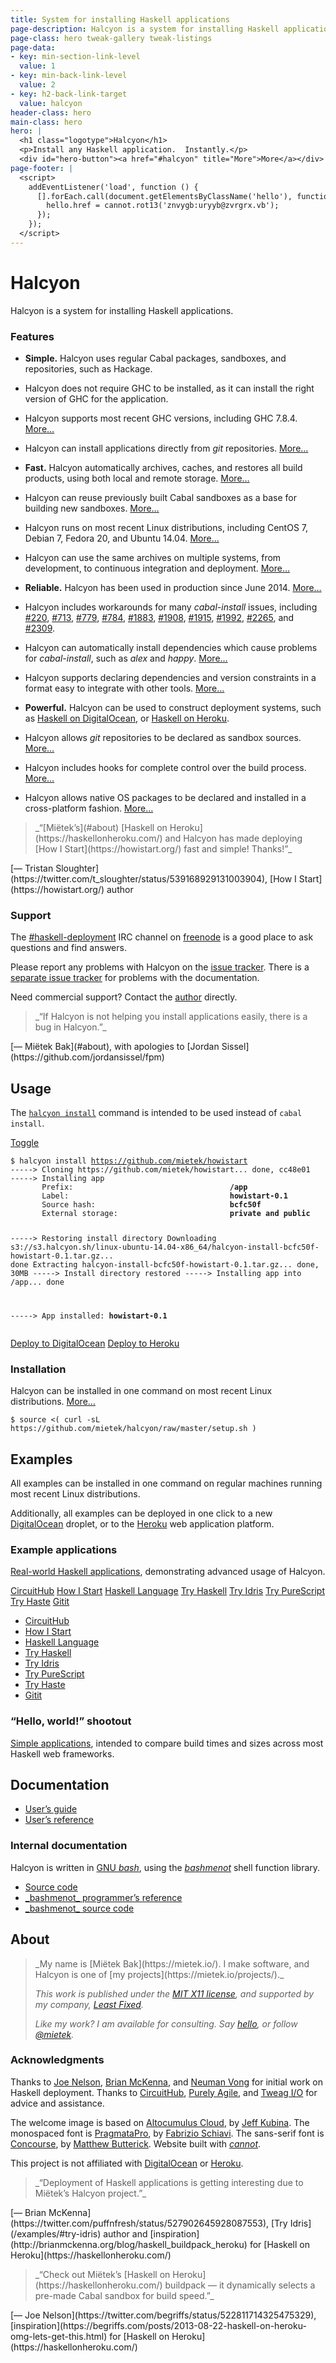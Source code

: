 ```yaml
---
title: System for installing Haskell applications
page-description: Halcyon is a system for installing Haskell applications.
page-class: hero tweak-gallery tweak-listings
page-data:
- key: min-section-link-level
  value: 1
- key: min-back-link-level
  value: 2
- key: h2-back-link-target
  value: halcyon
header-class: hero
main-class: hero
hero: |
  <h1 class="logotype">Halcyon</h1>
  <p>Install any Haskell application.  Instantly.</p>
  <div id="hero-button"><a href="#halcyon" title="More">More</a></div>
page-footer: |
  <script>
    addEventListener('load', function () {
      [].forEach.call(document.getElementsByClassName('hello'), function (hello) {
        hello.href = cannot.rot13('znvygb:uryyb@zvrgrx.vb');
      });
    });
  </script>
---
```



Halcyon
=======

Halcyon is a system for installing Haskell applications.


### Features

- **Simple.**  Halcyon uses regular Cabal packages, sandboxes, and repositories, such as Hackage.

- Halcyon does not require GHC to be installed, as it can install the right version of GHC for the application.

- Halcyon supports most recent GHC versions, including GHC 7.8.4.  [More…](/reference/#halcyon_ghc_version)

- Halcyon can install applications directly from _git_ repositories.  [More…](/guide/#basic-usage)

- **Fast.**  Halcyon automatically archives, caches, and restores all build products, using both local and remote storage. [More…](/guide/#storage-and-caching)

- Halcyon can reuse previously built Cabal sandboxes as a base for building new sandboxes. [More…](/shootout/#results)

- Halcyon runs on most recent Linux distributions, including CentOS 7, Debian 7, Fedora 20, and Ubuntu 14.04.  [More…](/guide/#setting-up-a-machine)

- Halcyon can use the same archives on multiple systems, from development, to continuous integration and deployment.  [More…](/guide/#setting-up-multiple-machines)

- **Reliable.**  Halcyon has been used in production since June 2014.  [More…](/examples/#circuithub)

- Halcyon includes workarounds for many _cabal-install_ issues, including [#220](https://github.com/haskell/cabal/issues/220),
[#713](https://github.com/haskell/cabal/issues/713), [#779](https://github.com/haskell/cabal/issues/779), [#784](https://github.com/haskell/cabal/issues/784), [#1883](https://github.com/haskell/cabal/issues/1883), [#1908](https://github.com/haskell/cabal/issues/1908), [#1915](https://github.com/haskell/cabal/issues/1915), [#1992](https://github.com/haskell/cabal/issues/1992), [#2265](https://github.com/haskell/cabal/issues/2265), and [#2309](https://github.com/haskell/cabal/issues/2309).

- Halcyon can automatically install dependencies which cause problems for _cabal-install_, such as _alex_ and _happy_.  [More…](/guide/#sandbox-extra-apps)

- Halcyon supports declaring dependencies and version constraints in a format easy to integrate with other tools.  [More…](/guide/#declaring-dependencies)

- **Powerful.**  Halcyon can be used to construct deployment systems, such as [Haskell on DigitalOcean](https://halcyon.sh/deploy/), or [Haskell on Heroku](https://haskellonheroku.com/).

- Halcyon allows _git_ repositories to be declared as sandbox sources.  [More…](/guide/#sandbox-sources)

- Halcyon includes hooks for complete control over the build process.  [More…](/guide/#advanced-usage)

- Halcyon allows native OS packages to be declared and installed in a cross-platform fashion.  [More…](/guide/#sandbox-extra-os-packages)


<aside>
<a class="micro face tristan-sloughter" href="https://twitter.com/t_sloughter/status/539168929131003904"></a>
<blockquote>_“[Miëtek’s](#about) [Haskell on Heroku](https://haskellonheroku.com/) and Halcyon has made deploying [How I Start](https://howistart.org/) fast and simple!  Thanks!”_</blockquote>
<p>[— Tristan Sloughter](https://twitter.com/t_sloughter/status/539168929131003904), [How I Start](https://howistart.org/) author</p>
</aside>


### Support

The <a href="irc://chat.freenode.net/haskell-deployment">#haskell-deployment</a> IRC channel on [freenode](https://freenode.net/) is a good place to ask questions and find answers.

Please report any problems with Halcyon on the [issue tracker](https://github.com/mietek/halcyon/issues/).  There is a [separate issue tracker](https://github.com/mietek/halcyon-website/issues/) for problems with the documentation.

Need commercial support?  Contact the [author](#about) directly.


<aside>
<a class="micro face mietek" href="#about"></a>
<blockquote>_“If Halcyon is not helping you install applications easily, there is a bug in Halcyon.”_</blockquote>
<p>[— Miëtek Bak](#about), with apologies to [Jordan Sissel](https://github.com/jordansissel/fpm)</p>
</aside>


Usage
-----

The [`halcyon install`](#usage) command is intended to be used instead of `cabal install`.

<div class="toggle">
<a class="toggle-button" data-target="log1" href="" title="Toggle">Toggle</a>
<pre class="toggle" id="log1"><code>$ halcyon install <a href="https://github.com/mietek/howistart">https://github.com/mietek/howistart</a>
-----> Cloning https://github.com/mietek/howistart... done, cc48e01
-----> Installing app
       Prefix:                                   <b>/app</b>
       Label:                                    <b>howistart-0.1</b>
       Source hash:                              <b>bcfc50f</b>
       External storage:                         <b>private and public</b>

-----> Restoring install directory
       Downloading s3://s3.halcyon.sh/linux-ubuntu-14.04-x86_64/halcyon-install-bcfc50f-howistart-0.1.tar.gz... done
       Extracting halcyon-install-bcfc50f-howistart-0.1.tar.gz... done, 30MB
-----> Install directory restored
-----> Installing app into /app... done

-----> App installed:                            <b>howistart-0.1</b>
</code></pre>
</div>

<a class="digitalocean-button" href="https://halcyon.sh/deploy/?url=https://github.com/mietek/howistart">Deploy to DigitalOcean</a>
<a class="heroku-button" href="https://heroku.com/deploy?template=https://github.com/mietek/howistart">Deploy to Heroku</a>


### Installation

Halcyon can be installed in one command on most recent Linux distributions.  [More…](/guide/#setting-up-a-machine)

```
$ source <( curl -sL https://github.com/mietek/halcyon/raw/master/setup.sh )
```


Examples
--------

All examples can be installed in one command on regular machines running most recent Linux distributions.

Additionally, all examples can be deployed in one click to a new [DigitalOcean](https://digitalocean.com/) droplet, or to the [Heroku](https://heroku.com/) web application platform.


### Example applications

[Real-world Haskell applications](/examples/), demonstrating advanced usage of Halcyon.

</section></section></div>
<div class="gallery-background">
<div class="wrapper">
<div class="gallery-frame" id="examples-gallery">
<div class="gallery-contents">
<a href="/examples/#circuithub" class="gallery-item" id="item-circuithub">CircuitHub</a>
<a href="/examples/#how-i-start" class="gallery-item" id="item-howistart">How I Start</a>
<a href="/examples/#haskell-language" class="gallery-item" id="item-hl">Haskell Language</a>
<a href="/examples/#try-haskell" class="gallery-item" id="item-tryhaskell">Try Haskell</a>
<a href="/examples/#try-idris" class="gallery-item" id="item-tryidris">Try Idris</a>
<a href="/examples/#try-purescript" class="gallery-item" id="item-trypurescript">Try PureScript</a>
<a href="/examples/#try-haste" class="gallery-item" id="item-tryhaste">Try Haste</a>
<a href="/examples/#gitit" class="gallery-item" id="item-gitit">Gitit</a>
</div></div></div></div>
<div class="wrapper"><section><section>

<div id="gallery-links"><nav>
<ul class="menu open">
<li><a class="gallery-link" href="/examples/#circuithub" id="link-circuithub">CircuitHub</a></li>
<li><a class="gallery-link" href="/examples/#how-i-start" id="link-howistart">How I Start</a></li>
<li><a class="gallery-link" href="/examples/#haskell-language" id="link-hl">Haskell Language</a></li>
<li><a class="gallery-link" href="/examples/#try-haskell" id="link-tryhaskell">Try Haskell</a></li>
<li><a class="gallery-link" href="/examples/#try-idris" id="link-tryidris">Try Idris</a></li>
<li><a class="gallery-link" href="/examples/#try-purescript" id="link-trypurescript">Try PureScript</a></li>
<li><a class="gallery-link" href="/examples/#try-haste" id="link-tryhaste">Try Haste</a></li>
<li><a class="gallery-link" href="/examples/#gitit" id="link-gitit">Gitit</a></li>
</ul>
</nav></div>


### “Hello, world!” shootout

[Simple applications](/shootout/), intended to compare build times and sizes across most Haskell web frameworks.


Documentation
-------------

<div><nav>
<ul class="menu open">
<li><a href="/guide/">User’s guide</a></li>
<li><a href="/reference/">User’s reference</a></li>
</ul>
</nav></div>


### Internal documentation

Halcyon is written in [GNU _bash_](https://gnu.org/software/bash/), using the [_bashmenot_](https://bashmenot.mietek.io/) shell function library.

<div><nav>
<ul class="menu open">
<li><a href="https://github.com/mietek/halcyon">Source code</a></li>
<li><a href="https://bashmenot.mietek.io/reference/">_bashmenot_ programmer’s reference</a></li>
<li><a href="https://github.com/mietek/bashmenot">_bashmenot_ source code</a></li>
</ul>
</nav></div>


About
-----

<div class="aside-like">
<a class="face mietek" href="https://mietek.io/"></a>
<blockquote>_My name is [Miëtek Bak](https://mietek.io/).  I make software, and Halcyon is one of [my projects](https://mietek.io/projects/)._

_This work is published under the [MIT X11 license](/license/), and supported by my company, [Least Fixed](https://leastfixed.com/)._

_Like my work?  I am available for consulting.  Say <a class="hello" href="">hello</a>, or follow <a href="https://twitter.com/mietek">@mietek</a>._
</blockquote>
</div>


### Acknowledgments

Thanks to [Joe Nelson](http://begriffs.com/), [Brian McKenna](http://brianmckenna.org/), and [Neuman Vong](https://github.com/luciferous/) for initial work on Haskell deployment.  Thanks to [CircuitHub](https://circuithub.com/), [Purely Agile](http://purelyagile.com/), and [Tweag I/O](http://tweag.io/) for advice and assistance.

The welcome image is based on [Altocumulus Cloud](https://flickr.com/photos/kubina/146306532/), by [Jeff Kubina](https://flickr.com/photos/kubina/).  The monospaced font is [PragmataPro](http://fsd.it/fonts/pragmatapro.htm), by [Fabrizio Schiavi](http://fsd.it/).  The sans-serif font is [Concourse](http://practicaltypography.com/concourse.html), by [Matthew Butterick](http://practicaltypography.com/).  Website built with [_cannot_](https://cannot.mietek.io/).

This project is not affiliated with [DigitalOcean](https://digitalocean.com/) or [Heroku](https://heroku.com/).


<aside>
<a class="micro face brian-mckenna" href=""></a>
<blockquote>_“Deployment of Haskell applications is getting interesting due to Miëtek’s Halcyon project.”_</blockquote>
<p>[— Brian McKenna](https://twitter.com/puffnfresh/status/527902645928087553), [Try Idris](/examples/#try-idris) author and [inspiration](http://brianmckenna.org/blog/haskell_buildpack_heroku) for [Haskell on Heroku](https://haskellonheroku.com/)</p>
<a class="micro face joe-nelson" href="https://twitter.com/begriffs/status/522811714325475329"></a>
<blockquote>_“Check out Miëtek’s [Haskell on Heroku](https://haskellonheroku.com/) buildpack — it dynamically selects a pre-made Cabal sandbox for build speed.”_</blockquote>
<p>[— Joe Nelson](https://twitter.com/begriffs/status/522811714325475329), [inspiration](https://begriffs.com/posts/2013-08-22-haskell-on-heroku-omg-lets-get-this.html) for [Haskell on Heroku](https://haskellonheroku.com/)</p>
</aside>
